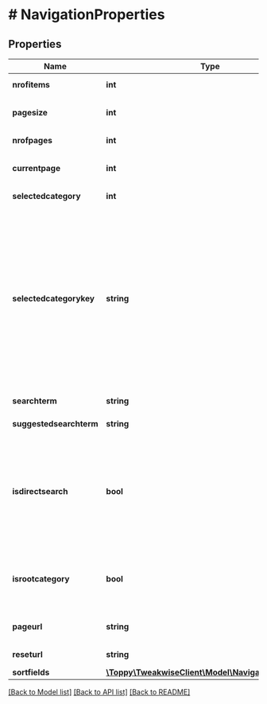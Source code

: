 # # NavigationProperties

## Properties

Name | Type | Description | Notes
------------ | ------------- | ------------- | -------------
**nrofitems** | **int** | Total number of items | [optional]
**pagesize** | **int** | Number of items per page | [optional]
**nrofpages** | **int** | Total number of pages | [optional]
**currentpage** | **int** | Current selected page | [optional]
**selectedcategory** | **int** | Selected category | [optional]
**selectedcategorykey** | **string** | Selected category key. In case of alphanumeric category identifiers, this field will be populated with the category key. In case of numeric category id&#39;s, this field will be populated with the category id. | [optional]
**searchterm** | **string** | Current search term | [optional]
**suggestedsearchterm** | **string** | Suggested search term | [optional]
**isdirectsearch** | **bool** | true/false to indicate if it&#39;s a direct search. It&#39;s true when: it&#39;s a search page, 1 category is selected and sort options isn&#39;t active. | [optional]
**isrootcategory** | **bool** | true/false to indicate if the current category is the root category | [optional]
**pageurl** | **string** | Current page URL without pagination | [optional]
**reseturl** | **string** | URL to reset all filters | [optional]
**sortfields** | [**\Toppy\TweakwiseClient\Model\NavigationSortfield[]**](NavigationSortfield.md) |  | [optional]

[[Back to Model list]](../../README.md#models) [[Back to API list]](../../README.md#endpoints) [[Back to README]](../../README.md)
